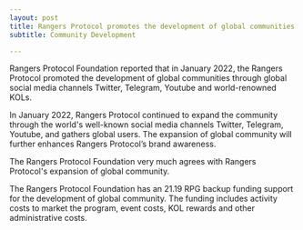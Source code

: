 ```yaml
---
layout: post
title: Rangers Protocol promotes the development of global communities
subtitle: Community Development

---
```


Rangers Protocol Foundation reported that in January 2022, the Rangers Protocol promoted the development of global communities through global social media channels Twitter, Telegram, Youtube and world-renowned KOLs.

In  January 2022, Rangers Protocol continued to expand the community through the world's well-known social media channels Twitter, Telegram, Youtube, and gathers global users. The expansion of global community will  further enhances Rangers Protocol’s brand awareness.

The Rangers Protocol Foundation very much agrees with Rangers Protocol's expansion of global community. 

The Rangers Protocol Foundation has an 21.19 RPG backup funding support for the development of global community.  The funding includes activity costs to market the program, event costs, KOL rewards and other administrative costs. 